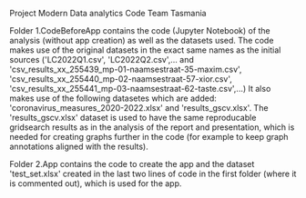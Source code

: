 Project Modern Data analytics Code Team Tasmania

Folder 1.CodeBeforeApp contains the code (Jupyter Notebook) of the analysis (without app creation) as well as the datasets used. 
The code makes use of the original datasets in the exact same names as the initial sources ('LC2022Q1.csv', 'LC2022Q2.csv',... and 'csv_results_xx_255439_mp-01-naamsestraat-35-maxim.csv', 'csv_results_xx_255440_mp-02-naamsestraat-57-xior.csv', 'csv_results_xx_255441_mp-03-naamsestraat-62-taste.csv',...)
It also makes use of the following datasetes which are added: 'coronavirus_measures_2020-2022.xlsx' and 'results_gscv.xlsx'.
The 'results_gscv.xlsx' dataset is used to have the same reproducable gridsearch results as in the analysis of the report and presentation, which is needed for creating graphs further in the code (for example to keep graph annotations aligned with the results).

Folder 2.App contains the code to create the app and the dataset 'test_set.xlsx' created in the last two lines of code in the first folder (where it is commented out), which is used for the app.
